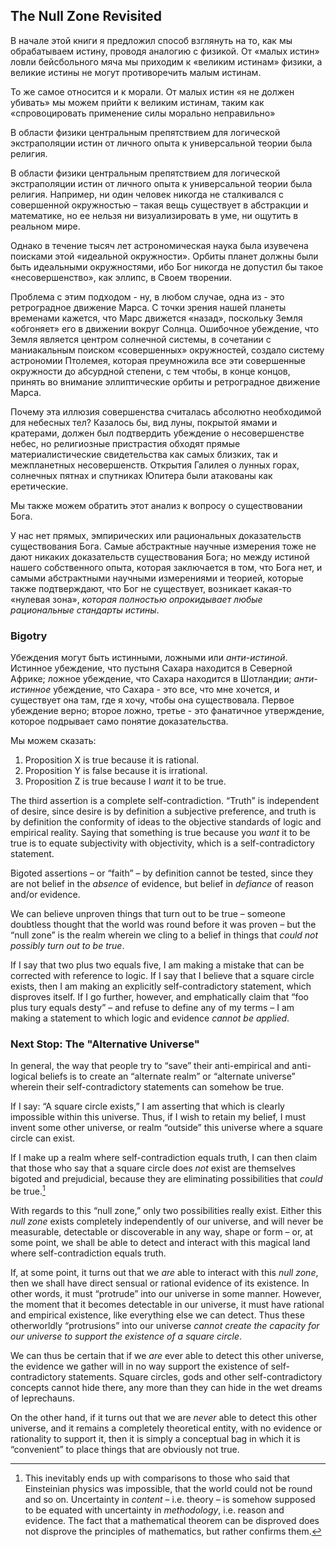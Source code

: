 ## The Null Zone Revisited

В начале этой книги я предложил способ взглянуть на то, как мы обрабатываем истину, проводя аналогию с физикой. От «малых истин» ловли бейсбольного мяча мы приходим к «великим истинам» физики, а великие истины не могут противоречить малым истинам.

То же самое относится и к морали. От малых истин «я не должен убивать» мы можем прийти к великим истинам, таким как «спровоцировать применение силы морально неправильно»

В области физики центральным препятствием для логической экстраполяции истин от личного опыта к универсальной теории была религия.

В области физики центральным препятствием для логической экстраполяции истин от личного опыта к универсальной теории была религия. Например, ни один человек никогда не сталкивался с совершенной окружностью – такая вещь существует в абстракции и математике, но ее нельзя ни визуализировать в уме, ни ощутить в реальном мире.

Однако в течение тысяч лет астрономическая наука была изувечена поисками этой «идеальной окружности». Орбиты планет должны были быть идеальными окружностями, ибо Бог никогда не допустил бы такое «несовершенство», как эллипс, в Своем творении.

Проблема с этим подходом - ну, в любом случае, одна из - это ретроградное движение Марса. С точки зрения нашей планеты временами кажется, что Марс движется «назад», поскольку Земля «обгоняет» его в движении вокруг Солнца. Ошибочное убеждение, что Земля является центром солнечной системы, в сочетании с маниакальным поиском «совершенных» окружностей, создало систему астрономии Птолемея, которая преумножила все эти совершенные окружности до абсурдной степени, с тем чтобы, в конце концов, принять во внимание эллиптические орбиты и ретроградное движение Марса.

Почему эта иллюзия совершенства считалась абсолютно необходимой для небесных тел? Казалось бы, вид луны, покрытой ямами и кратерами, должен был подтвердить убеждение о несовершенстве небес, но религиозные пристрастия обходят прямые материалистические свидетельства как самых близких, так и межпланетных несовершенств. Открытия Галилея о лунных горах, солнечных пятнах и спутниках Юпитера были атакованы как еретические.

Мы также можем обратить этот анализ к вопросу о существовании Бога.

У нас нет прямых, эмпирических или рациональных доказательств существования Бога. Самые абстрактные научные измерения тоже не дают никаких доказательств существования Бога; но между истиной нашего собственного опыта, которая заключается в том, что Бога нет, и самыми абстрактными научными измерениями и теорией, которые также подтверждают, что Бог не существует, возникает какая-то «нулевая зона», *которая полностью опрокидывает любые рациональные стандарты истины*.

### Bigotry

Убеждения могут быть истинными, ложными или *анти-истиной*. Истинное убеждение, что пустыня Сахара находится в Северной Африке; ложное убеждение, что Сахара находится в Шотландии; *анти-истинное* убеждение, что Сахара - это все, что мне хочется, и существует она там, где я хочу, чтобы она существовала. Первое убеждение верно; второе ложно, третье - это фанатичное утверждение, которое подрывает само понятие доказательства.

Мы можем сказать:

1. Proposition X is true because it is rational.
2. Proposition Y is false because it is irrational.
3. Proposition Z is true because I *want* it to be true.

The third assertion is a complete self-contradiction. “Truth” is independent of desire, since desire is by definition a subjective preference, and truth is by definition the conformity of ideas to the objective standards of logic and empirical reality. Saying that something is true because you *want* it to be true is to equate subjectivity with objectivity, which is a self-contradictory statement.

Bigoted assertions – or “faith” – by definition cannot be tested, since they are not belief in the *absence* of evidence, but belief in *defiance* of reason and/or evidence.

We can believe unproven things that turn out to be true – someone doubtless thought that the world was round before it was proven – but the “null zone” is the realm wherein we cling to a belief in things that *could not possibly turn out to be true*.

If I say that two plus two equals five, I am making a mistake that can be corrected with reference to logic. If I say that I believe that a square circle exists, then I am making an explicitly self-contradictory statement, which disproves itself. If I go further, however, and emphatically claim that “foo plus tury equals desty” – and refuse to define any of my terms – I am making a statement to which logic and evidence *cannot be applied*.

### Next Stop: The "Alternative Universe"

In general, the way that people try to “save” their anti-empirical and anti-logical beliefs is to create an “alternate realm” or “alternate universe” wherein their self-contradictory statements can somehow be true.

If I say: “A square circle exists,” I am asserting that which is clearly impossible within this universe. Thus, if I wish to retain my belief, I must invent some other universe, or realm “outside” this universe where a square circle can exist.

If I make up a realm where self-contradiction equals truth, I can then claim that those who say that a square circle does *not* exist are themselves bigoted and prejudicial, because they are eliminating possibilities that *could* be true.[^1]

With regards to this “null zone,” only two possibilities really exist. Either this *null zone* exists completely independently of our universe, and will never be measurable, detectable or discoverable in any way, shape or form – or, at some point, we shall be able to detect and interact with this magical land where self-contradiction equals truth.

If, at some point, it turns out that we *are* able to interact with this *null zone*, then we shall have direct sensual or rational evidence of its existence. In other words, it must “protrude” into our universe in some manner. However, the moment that it becomes detectable in our universe, it must have rational and empirical existence, like everything else we can detect. Thus these otherworldly “protrusions” into our universe *cannot create the capacity for our universe to support the existence of a square circle*.

We can thus be certain that if we *are* ever able to detect this other universe, the evidence we gather will in no way support the existence of self-contradictory statements. Square circles, gods and other self-contradictory concepts cannot hide there, any more than they can hide in the wet dreams of leprechauns.

On the other hand, if it turns out that we are *never* able to detect this other universe, and it remains a completely theoretical entity, with no evidence or rationality to support it, then it is simply a conceptual bag in which it is “convenient” to place things that are obviously not true.

[^1]: This inevitably ends up with comparisons to those who said that Einsteinian physics was impossible, that the world could not be round and so on. Uncertainty in *content* – i.e. theory – is somehow supposed to be equated with uncertainty in *methodology*, i.e. reason and evidence. The fact that a mathematical theorem can be disproved does not disprove the principles of mathematics, but rather confirms them.